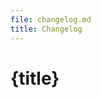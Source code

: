```yaml
---
file: changelog.md
title: Changelog
---
```


<script>
    import {Button} from '$lib'
</script>

# {title}
